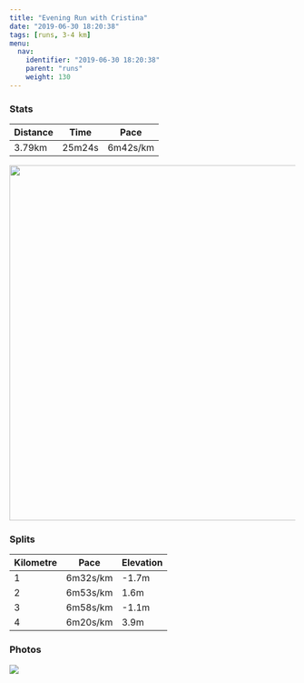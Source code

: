 ```yaml
---
title: "Evening Run with Cristina"
date: "2019-06-30 18:20:38"
tags: [runs, 3-4 km]
menu:
  nav:
    identifier: "2019-06-30 18:20:38"
    parent: "runs"
    weight: 130
---
```


### Stats

| Distance | Time | Pace |
|----------|------|------|
|3.79km|25m24s|6m42s/km|

<img src='https://maps.googleapis.com/maps/api/staticmap?maptype=terrain&path=enc:}pjeI~xyLb@nARZ^`AJZXl@b@n@z@bAd@\RVF@L?LENQj@BZIH?Zb@RL\^NTRz@JR^dAt@fBLPRRl@`AjApAJ`@RZLHn@tAVfA^jAJR`@bAn@xBx@bDbA`Fl@fEjAjJDp@Lt@r@rFVxABf@Fb@BbACHWJWmBI_A@i@Cg@]qB{@yGQYa@M_@q@O_@Qq@M[Us@MWY_@u@kBEWCk@MuAEgBEe@?e@McBOa@Y_BaA}C[y@a@}@cA_C]m@o@q@e@YmAYoBgAUUc@}@I?EBSVSJIAMO_@s@w@yBeBcEo@{Bk@cBk@sBOeBBWCCEBGOIGa@o@Qg@GIP]Bq@A[O_@{@u@ACAQ@OPm@Ze@H}@LUXKXAP?VIJQBQLINAFDPZTr@N^HHTFTTXl@&key=AIzaSyBPVQ_iynBzLujdhfLzy8Z-5zczbktE55k&size=800x800&scale=2&markers=color:yellow|label:S|53.47103,-2.2672&markers=color:green|label:F|53.47042,-2.26451' width='625' />

### Splits

| Kilometre | Pace | Elevation |
|------|------|-----------|
|1|6m32s/km|-1.7m|
|2|6m53s/km|1.6m|
|3|6m58s/km|-1.1m|
|4|6m20s/km|3.9m|

### Photos
<img src='https://dgtzuqphqg23d.cloudfront.net/YM5gdJueW5zCrc-sKNYjhs5xgbUkBx2WnL3AOwCAt-Y-576x768.jpg'>
